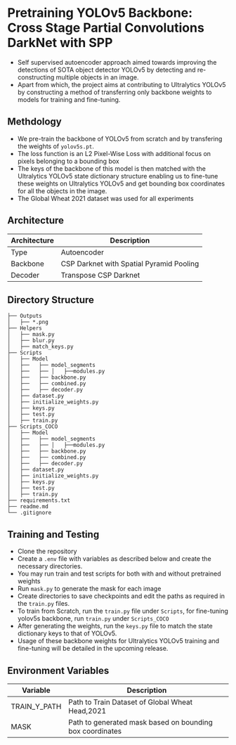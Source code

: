 # Pretraining YOLOv5 Backbone: Cross Stage Partial Convolutions DarkNet with SPP

- Self supervised autoencoder approach aimed towards improving the detections of SOTA object detector YOLOv5 by detecting and re-constructing multiple objects in an image. 
- Apart from which, the project aims at contributing to Ultralytics YOLOv5 by constructing a method of transferring only backbone weights to models for training and fine-tuning.
  

## Methdology 
- We pre-train the backbone of YOLOv5 from scratch and by transfering the  weights of ```yolov5s.pt```.
- The loss function is an L2 Pixel-Wise Loss with additional focus on pixels belonging to a bounding box
- The keys of the backbone of this model is then matched with the Ultralytics YOLOv5 state dictionary structure enabling us to fine-tune these weights on Ultralytics YOLOv5 and get bounding box coordinates for all the objects in the image.
- The Global Wheat 2021 dataset was used for all experiments
 
  
## Architecture
|Architecture|Description|
|-------|---------|
|Type|Autoencoder|
|Backbone|CSP Darknet with Spatial Pyramid Pooling|
|Decoder|Transpose CSP Darknet|

## Directory Structure
```  
├── Outputs
│   ├── *.png
├── Helpers
│   ├── mask.py
│   ├── blur.py
│   ├── match_keys.py
├── Scripts
│   ├── Model
│   ├──   ├── model_segments
│   ├──   ├── │   ├──modules.py
│   ├──   ├── backbone.py
│   ├──   ├── combined.py
│   ├──   ├── decoder.py
│   ├── dataset.py
│   ├── initialize_weights.py
│   ├── keys.py
│   ├── test.py
│   ├── train.py
├── Scripts_COCO
│   ├── Model
│   ├──   ├── model_segments
│   ├──   ├── │   ├──modules.py
│   ├──   ├── backbone.py
│   ├──   ├── combined.py
│   ├──   ├── decoder.py
│   ├── dataset.py
│   ├── initialize_weights.py
│   ├── keys.py
│   ├── test.py
│   ├── train.py
├── requirements.txt
├── readme.md
└── .gitignore
```


## Training and Testing
- Clone the repository
- Create a ```.env``` file with variables as described below and create the necessary directories.
- You may run train and test scripts for both with and without pretrained weights
- Run ```mask.py``` to generate the mask for each image
- Create directories to save checkpoints and edit the paths as required in the ```train.py``` files.
- To train from Scratch, run the  ```train.py``` file under ```Scripts```, for fine-tuning yolov5s backbone, run ```train.py``` under ```Scripts_COCO```
- After generating the weights, run the ```keys.py``` file to match the state dictionary keys to that of YOLOv5.
- Usage of these backbone weights for Ultralytics YOLOv5 training and fine-tuning will be detailed in the upcoming release.
  
## Environment Variables
|Variable|Description|
|------|-------|
|TRAIN_Y_PATH|Path to Train Dataset of Global Wheat Head,2021|
|MASK|Path to generated mask based on bounding box coordinates|